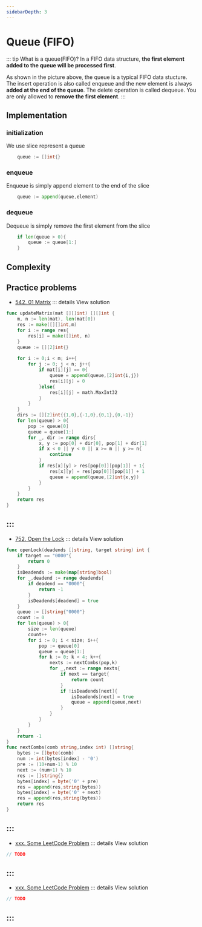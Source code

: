 ```yaml
---
sidebarDepth: 3
---
```

# Queue (FIFO)

::: tip What is a queue(FIFO)?
In a FIFO data structure, **the first element added to the queue will be processed first**.

As shown in the picture above, the queue is a typical FIFO data stucture. The insert operation is also called enqueue and the new element is always **added at the end of the queue**. The delete operation is called dequeue. You are only allowed to **remove the first element**.
:::



## Implementation 


### initialization

We use slice represent a queue

```go
    queue := []int{}
```

### enqueue
Enqueue is simply append element to the end of the slice
```go
    queue := append(queue,element)
```

### dequeue
Dequeue is simply remove the first element from the slice
```go
    if len(queue > 0){
        queue := queue[1:]
    }
```

## Complexity 

## Practice problems

* [542. 01 Matrix](https://leetcode.com/problems/01-matrix/) 
::: details View solution

```go
func updateMatrix(mat [][]int) [][]int {
    m, n := len(mat), len(mat[0])
    res := make([][]int,m)
    for i := range res{
        res[i] = make([]int, n)
    }
    queue := [][2]int{}
    
    for i := 0;i < m; i++{
        for j := 0; j < n; j++{
            if mat[i][j] == 0{
                queue = append(queue,[2]int{i,j})
                res[i][j] = 0
            }else{
                res[i][j] = math.MaxInt32
            }
        }
    }
    dirs := [][2]int{{1,0},{-1,0},{0,1},{0,-1}}
    for len(queue) > 0{
        pop := queue[0]
        queue = queue[1:]
        for _, dir := range dirs{
            x, y := pop[0] + dir[0], pop[1] + dir[1]
            if x < 0 || y < 0 || x >= m || y >= n{
                continue
            } 
            if res[x][y] > res[pop[0]][pop[1]] + 1{
                res[x][y] = res[pop[0]][pop[1]] + 1
                queue = append(queue,[2]int{x,y})
            }
        }
    }
    return res
}
```
:::
---
* [752. Open the Lock](https://leetcode.com/problems/open-the-lock/) 
::: details View solution

```go
func openLock(deadends []string, target string) int {
    if target == "0000"{
        return 0
    }
    isDeadends := make(map[string]bool)
    for _,deadend := range deadends{
        if deadend == "0000"{
            return -1
        }
        isDeadends[deadend] = true
    }
    queue := []string{"0000"}
    count := 0
    for len(queue) > 0{
        size := len(queue)
        count++
        for i := 0; i < size; i++{
            pop := queue[0]
            queue = queue[1:]     
            for k := 0; k < 4; k++{
                nexts := nextCombs(pop,k)
                for _,next := range nexts{
                    if next == target{
                        return count
                    }
                    if !isDeadends[next]{
                        isDeadends[next] = true
                        queue = append(queue,next)
                    }
                }
            }
        }     
    }
    return -1
}
func nextCombs(comb string,index int) []string{
    bytes := []byte(comb)
    num := int(bytes[index] - '0')
    pre := (10+num-1) % 10
    next := (num+1) % 10
    res := []string{}
    bytes[index] = byte('0' + pre)
    res = append(res,string(bytes))
    bytes[index] = byte('0' + next)
    res = append(res,string(bytes))
    return res
}
```
:::
---
* [xxx. Some LeetCode Problem](https://leetcode.com/problems/some-leetcode-problem/) 
::: details View solution

```go
// TODO
```
:::
---
* [xxx. Some LeetCode Problem](https://leetcode.com/problems/some-leetcode-problem/) 
::: details View solution

```go
// TODO
```
:::
---
